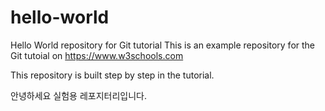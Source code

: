 # hello-world
Hello World repository for Git tutorial
This is an example repository for the Git tutoial on https://www.w3schools.com

This repository is built step by step in the tutorial.

안녕하세요 실험용 레포지터리입니다.